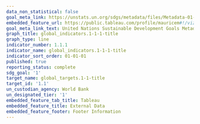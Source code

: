 ```yaml
---
data_non_statistical: false
goal_meta_link: https://unstats.un.org/sdgs/metadata/files/Metadata-01-01-01a.pdf
embedded_feature_url: https://public.tableau.com/profile/mauricem#!/vizhome/TourismArrivals/OriginMarketShare
goal_meta_link_text: United Nations Sustainable Development Goals Metadata (pdf 894kB)
graph_title: global_indicators.1-1-1-title
graph_type: line
indicator_number: 1.1.1
indicator_name: global_indicators.1-1-1-title
indicator_sort_order: 01-01-01
published: true
reporting_status: complete
sdg_goal: '1'
target_name: global_targets.1-1-title
target_id: '1.1'
un_custodian_agency: World Bank
un_designated_tier: '1'
embedded_feature_tab_title: Tableau
embedded_feature_title: External Data
embedded_feature_footer: Footer Information
---
```

